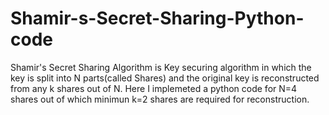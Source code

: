 # Shamir-s-Secret-Sharing-Python-code
Shamir's Secret Sharing Algorithm is Key securing algorithm in which the key is split into N parts(called Shares) and the original key is reconstructed from any k shares out of N.
Here I implemeted a python code for N=4 shares out of which minimun k=2 shares are required for reconstruction.

